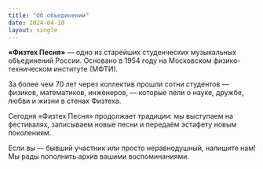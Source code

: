 ```yaml
---
title: "Об объединении"
date: 2024-04-10
layout: single
---
```


**«Физтех Песня»** — одно из старейших студенческих музыкальных объединений России. Основано в 1954 году на Московском физико-техническом институте (МФТИ).

За более чем 70 лет через коллектив прошли сотни студентов — физиков, математиков, инженеров, — которые пели о науке, дружбе, любви и жизни в стенах Физтеха.

Сегодня «Физтех Песня» продолжает традиции: мы выступаем на фестивалях, записываем новые песни и передаём эстафету новым поколениям.

Если вы — бывший участник или просто неравнодушный, напишите нам! Мы рады пополнить архив вашими воспоминаниями.